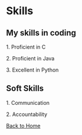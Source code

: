 <!DOCTYPE html>
<html>
<body>

  <h1>Skills</h1>

  <h2>My skills in coding </h2>

  <p>1. Proficient in C </p>
  <p>2. Proficient in Java </p>
  <p>3. Excellent in Python </p>

  <h2>Soft Skills </h2>
  
  <p>1. Communication </p>
  <p>2. Accountability </p>
  
  <p><a href="https://github.com/lziegelbein/lziegelbein.github.io/blob/main/README.md" target="_blank">Back to Home</a></p>
</body>
</html>
